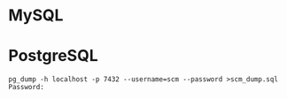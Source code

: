 # MySQL

# PostgreSQL

```
pg_dump -h localhost -p 7432 --username=scm --password >scm_dump.sql
Password:
```
